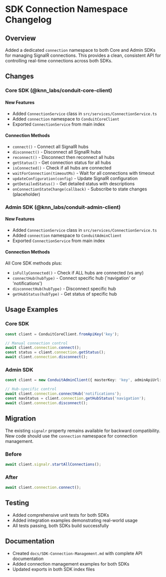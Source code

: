 # SDK Connection Namespace Changelog

## Overview

Added a dedicated `connection` namespace to both Core and Admin SDKs for managing SignalR connections. This provides a clean, consistent API for controlling real-time connections across both SDKs.

## Changes

### Core SDK (@knn_labs/conduit-core-client)

#### New Features
- Added `ConnectionService` class in `src/services/ConnectionService.ts`
- Added `connection` namespace to `ConduitCoreClient`
- Exported `ConnectionService` from main index

#### Connection Methods
- `connect()` - Connect all SignalR hubs
- `disconnect()` - Disconnect all SignalR hubs  
- `reconnect()` - Disconnect then reconnect all hubs
- `getStatus()` - Get connection status for all hubs
- `isConnected()` - Check if all hubs are connected
- `waitForConnection(timeoutMs)` - Wait for all connections with timeout
- `updateConfiguration(config)` - Update SignalR configuration
- `getDetailedStatus()` - Get detailed status with descriptions
- `onConnectionStateChange(callback)` - Subscribe to state changes (placeholder)

### Admin SDK (@knn_labs/conduit-admin-client)

#### New Features
- Added `ConnectionService` class in `src/services/ConnectionService.ts`
- Added `connection` namespace to `ConduitAdminClient`
- Exported `ConnectionService` from main index

#### Connection Methods
All Core SDK methods plus:
- `isFullyConnected()` - Check if ALL hubs are connected (vs any)
- `connectHub(hubType)` - Connect specific hub ('navigation' or 'notifications')
- `disconnectHub(hubType)` - Disconnect specific hub
- `getHubStatus(hubType)` - Get status of specific hub

## Usage Examples

### Core SDK
```typescript
const client = ConduitCoreClient.fromApiKey('key');

// Manual connection control
await client.connection.connect();
const status = client.connection.getStatus();
await client.connection.disconnect();
```

### Admin SDK  
```typescript
const client = new ConduitAdminClient({ masterKey: 'key', adminApiUrl: 'url' });

// Hub-specific control
await client.connection.connectHub('notifications');
const navStatus = client.connection.getHubStatus('navigation');
await client.connection.disconnect();
```

## Migration

The existing `signalr` property remains available for backward compatibility. New code should use the `connection` namespace for connection management.

### Before
```typescript
await client.signalr.startAllConnections();
```

### After
```typescript
await client.connection.connect();
```

## Testing

- Added comprehensive unit tests for both SDKs
- Added integration examples demonstrating real-world usage
- All tests passing, both SDKs build successfully

## Documentation

- Created `docs/SDK-Connection-Management.md` with complete API documentation
- Added connection management examples for both SDKs
- Updated exports in both SDK index files